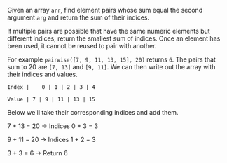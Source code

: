 Given an array `arr`, find element pairs whose sum equal the second argument `arg` and return the sum of their indices.

If multiple pairs are possible that have the same numeric elements but different indices, return the smallest sum of indices. Once an element has been used, it cannot be reused to pair with another.

For example `pairwise([7, 9, 11, 13, 15], 20)` returns `6`. The pairs that sum to 20 are `[7, 13]` and `[9, 11]`. We can then write out the array with their indices and values.

`Index |	0 | 1 | 2 | 3 | 4`

`Value | 7 | 9 | 11 | 13 | 15`

Below we'll take their corresponding indices and add them.

7 + 13 = 20 → Indices 0 + 3 = 3

9 + 11 = 20 → Indices 1 + 2 = 3

3 + 3 = 6 → Return 6
